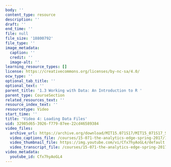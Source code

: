 ```yaml
---
body: ''
content_type: resource
description: ''
draft: ''
end_time: ''
file: null
file_size: '18800792'
file_type: ''
image_metadata:
  caption: ''
  credit: ''
  image-alt: ''
learning_resource_types: []
license: https://creativecommons.org/licenses/by-nc-sa/4.0/
ocw_type: ''
optional_tab_title: ''
optional_text: ''
parent_title: '1.3 Working with Data: An Introduction to R '
parent_type: CourseSection
related_resources_text: ''
resource_index_text: ''
resourcetype: Video
start_time: ''
title: 'Video 4: Loading Data Files'
uid: 32985d65-3926-f779-87ee-22cd46589384
video_files:
  archive_url: https://archive.org/download/MIT15.071S17/MIT15_071S17_Session_1.3.08_300k.mp4
  video_captions_file: /courses/15-071-the-analytics-edge-spring-2017/16c75a7aa4ce5696a72dfc4b51c3a953_Cfx7hyAoGL4.vtt
  video_thumbnail_file: https://img.youtube.com/vi/Cfx7hyAoGL4/default.jpg
  video_transcript_file: /courses/15-071-the-analytics-edge-spring-2017/6cf34badbfadcf70431138b15be4e80a_Cfx7hyAoGL4.pdf
video_metadata:
  youtube_id: Cfx7hyAoGL4
---
```

